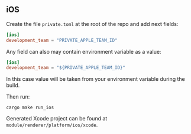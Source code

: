 ## iOS

Create the file `private.toml` at the root of the repo and add next fields:

```toml
[ios]
development_team = "PRIVATE_APPLE_TEAM_ID"
```

Any field can also may contain environment variable as a value:

```toml
[ios]
development_team = "${PRIVATE_APPLE_TEAM_ID}"
```

In this case value will be taken from your environment variable during the build.

Then run:

```
cargo make run_ios
```

Generated Xcode project can be found at `module/renderer/platform/ios/xcode`.